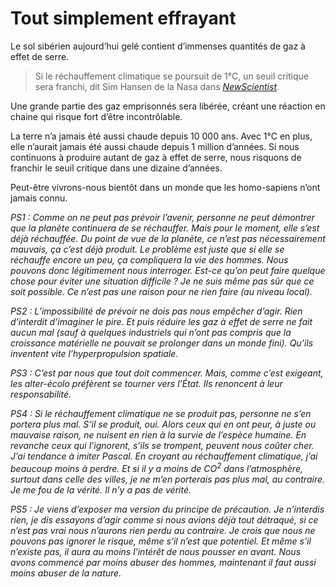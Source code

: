 # Tout simplement effrayant

Le sol sibérien aujourd’hui gelé contient d’immenses quantités de gaz à effet de serre.

> Si le réchauffement climatique se poursuit de 1°C, un seuil critique sera franchi, dit Sim Hansen de la Nasa dans [*NewScientist*](http://www.newscientist.com/channel/earth/mg19125713.300-climate-change-one-degree-and-were-done-for.html).

Une grande partie des gaz emprisonnés sera libérée, créant une réaction en chaine qui risque fort d’être incontrôlable.

La terre n’a jamais été aussi chaude depuis 10 000 ans. Avec 1°C en plus, elle n’aurait jamais été aussi chaude depuis 1 million d’années. Si nous continuons à produire autant de gaz à effet de serre, nous risquons de franchir le seuil critique dans une dizaine d’années.

Peut-être vivrons-nous bientôt dans un monde que les homo-sapiens n’ont jamais connu.

*PS1 : Comme on ne peut pas prévoir l’avenir, personne ne peut démontrer que la planète continuera de se réchauffer. Mais pour le moment, elle s’est déjà réchauffée. Du point de vue de la planète, ce n’est pas nécessairement mauvais, ça c’est déjà produit. Le problème est juste que si elle se réchauffe encore un peu, ça compliquera la vie des hommes. Nous pouvons donc légitimement nous interroger. Est-ce qu’on peut faire quelque chose pour éviter une situation difficile ? Je ne suis même pas sûr que ce soit possible. Ce n’est pas une raison pour ne rien faire (au niveau local).*

*PS2 : L’impossibilité de prévoir ne dois pas nous empêcher d’agir. Rien d’interdit d’imaginer le pire. Et puis réduire les gaz à effet de serre ne fait aucun mal (sauf à quelques industriels qui n’ont pas compris que la croissance matérielle ne pouvait se prolonger dans un monde fini). Qu’ils inventent vite l’hyperpropulsion spatiale.*

*PS3 : C’est par nous que tout doit commencer. Mais, comme c’est exigeant, les alter-écolo préfèrent se tourner vers l’État. Ils renoncent à leur responsabilité.*

*PS4 : Si le réchauffement climatique ne se produit pas, personne ne s’en portera plus mal. S’il se produit, oui. Alors ceux qui en ont peur, à juste ou mauvaise raison, ne nuisent en rien à la survie de l’espèce humaine. En revanche ceux qui l’ignorent, s’ils se trompent, peuvent nous coûter cher. J’ai tendance à imiter Pascal. En croyant au réchauffement climatique, j’ai beaucoup moins à perdre. Et si il y a moins de CO<sup>2</sup> dans l’atmosphère, surtout dans celle des villes, je ne m’en porterais pas plus mal, au contraire. Je me fou de la vérité. Il n’y a pas de vérité.*

*PS5 : Je viens d’exposer ma version du principe de précaution. Je n’interdis rien, je dis essayons d’agir comme si nous avions déjà tout détraqué, si ce n’est pas vrai nous n’aurons rien perdu au contraire. Je crois que nous ne pouvons pas ignorer le risque, même s’il n’est que potentiel. Et même s’il n’existe pas, il aura au moins l’intérêt de nous pousser en avant. Nous avons commencé par moins abuser des hommes, maintenant il faut aussi moins abuser de la nature.*